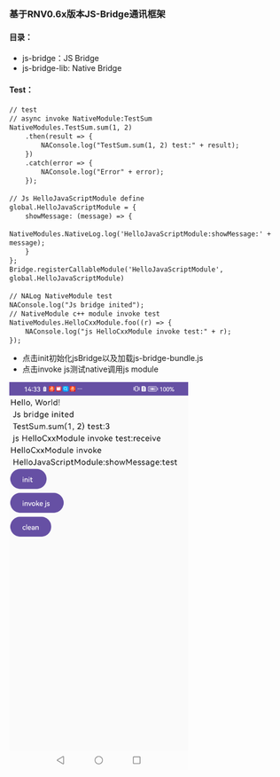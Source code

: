 ### 基于RNV0.6x版本JS-Bridge通讯框架
#### 目录： 
+ js-bridge：JS Bridge
+ js-bridge-lib: Native Bridge
#### Test：
```
// test
// async invoke NativeModule:TestSum
NativeModules.TestSum.sum(1, 2)
    .then(result => {
        NAConsole.log("TestSum.sum(1, 2) test:" + result);
    })
    .catch(error => {
        NAConsole.log("Error" + error);
    });

// Js HelloJavaScriptModule define
global.HelloJavaScriptModule = {
    showMessage: (message) => {
        NativeModules.NativeLog.log('HelloJavaScriptModule:showMessage:' + message);
    }
};
Bridge.registerCallableModule('HelloJavaScriptModule', global.HelloJavaScriptModule)

// NALog NativeModule test
NAConsole.log("Js bridge inited");
// NativeModule c++ module invoke test
NativeModules.HelloCxxModule.foo((r) => {
    NAConsole.log("js HelloCxxModule invoke test:" + r);
});

```
+ 点击init初始化jsBridge以及加载js-bridge-bundle.js
+ 点击invoke js测试native调用js module

<img src="https://github.com/sanyinchen/jsbridge/blob/master/source/demo.png" alt="demo"  height="700">


